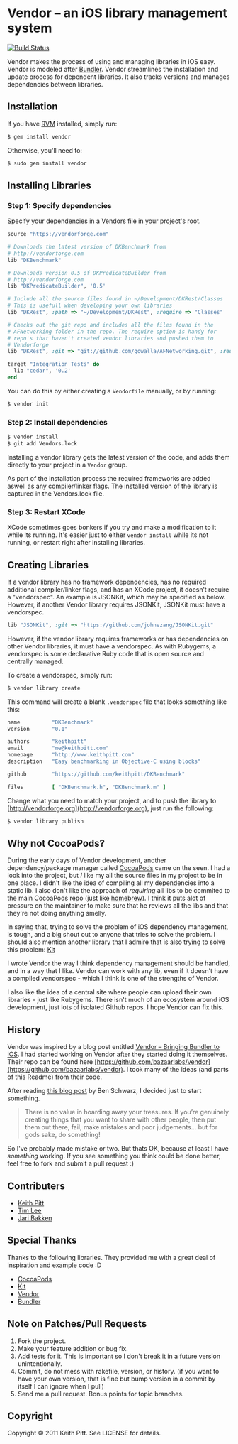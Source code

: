 # Vendor – an iOS library management system

[![Build Status](https://secure.travis-ci.org/keithpitt/vendor.png)](http://travis-ci.org/keithpitt/vendor)

Vendor makes the process of using and managing libraries in iOS easy. Vendor is modeled after [Bundler](https://github.com/carlhuda/bundler). Vendor streamlines the installation and update process for dependent libraries.  It also tracks versions and manages dependencies between libraries.

## Installation

If you have [RVM](http://beginrescueend.com/rvm/install/) installed, simply run:

```bash
$ gem install vendor
```

Otherwise, you'll need to:

```bash
$ sudo gem install vendor
```

## Installing Libraries

### Step 1: Specify dependencies

Specify your dependencies in a Vendors file in your project's root.

```ruby
source "https://vendorforge.com"

# Downloads the latest version of DKBenchmark from
# http://vendorforge.com
lib "DKBenchmark"

# Downloads version 0.5 of DKPredicateBuilder from
# http://vendorforge.com
lib "DKPredicateBuilder", '0.5'

# Include all the source files found in ~/Development/DKRest/Classes
# This is usefull when developing your own libraries
lib "DKRest", :path => "~/Development/DKRest", :require => "Classes"

# Checks out the git repo and includes all the files found in the
# AFNetworking folder in the repo. The require option is handy for
# repo's that haven't created vendor libraries and pushed them to
# Vendorforge
lib "DKRest", :git => "git://github.com/gowalla/AFNetworking.git", :require => "AFNetworking"

target "Integration Tests" do
  lib "cedar", '0.2'
end
```

You can do this by either creating a `Vendorfile` manually, or by running:

```bash
$ vendor init
```

### Step 2: Install dependencies

```bash
$ vendor install
$ git add Vendors.lock
```

Installing a vendor library gets the latest version of the code, and adds them directly to your project in a `Vendor` group.

As part of the installation process the required frameworks are added aswell as any compiler/linker flags. The installed version of the library is captured in the Vendors.lock file.

### Step 3: Restart XCode

XCode sometimes goes bonkers if you try and make a modification to it while its running. It's easier just to either `vendor install` while its not running, or restart right after installing libraries.

## Creating Libraries

If a vendor library has no framework dependencies, has no required additional compiler/linker flags, and has an XCode project, it doesn’t require a "vendorspec". An example is JSONKit, which may be specified as below. However, if another Vendor library requires JSONKit, JSONKit must have a vendorspec.

```ruby
lib "JSONKit", :git => "https://github.com/johnezang/JSONKit.git"
```

However, if the vendor library requires frameworks or has dependencies on other Vendor libraries, it must have a vendorspec. As with Rubygems, a vendorspec is some declarative Ruby code that is open source and centrally managed.

To create a vendorspec, simply run:

```bash
$ vendor library create
```

This command will create a blank `.vendorspec` file that looks something like this:

```ruby
name          "DKBenchmark"
version       "0.1"

authors       "keithpitt"
email         "me@keithpitt.com"
homepage      "http://www.keithpitt.com"
description   "Easy benchmarking in Objective-C using blocks"

github        "https://github.com/keithpitt/DKBenchmark"

files         [ "DKBenchmark.h", "DKBenchmark.m" ]
```

Change what you need to match your project, and to push the library to
[http://vendorforge.org](http://vendorforge.org), just run the following:

```bash
$ vendor library publish
```

## Why not CocoaPods?

During the early days of Vendor development, another dependency/package
manager called [CocoaPods](https://github.com/alloy/cocoapods) came on the seen. I had a look into the
project, but _I_ like my all the source files in my project to be in
one place. I didn't like the idea of compiling all my dependencies into
a static lib. I also don't like the approach of _requiring_ all libs to
be commited to the main CocoaPods repo (just like [homebrew](https://github.com/mxcl/homebrew)).
I think it puts alot of pressure on the maintainer to make sure that he reviews all the libs and that they're
not doing anything smelly.

In saying that, trying to solve the problem of iOS dependency
management, is tough, and a big shout out to anyone that tries to solve
the problem. I should also mention another library that I admire that is
also trying to solve this problem: [Kit](https://github.com/nkpart/kit)

I wrote Vendor the way I think dependency management should be handled,
and in a way that I like. Vendor can work with any lib, even if it
doesn't have a compiled vendorspec - which I think is one of the
strengths of Vendor.

I also like the idea of a central site where people can upload their own
libraries - just like Rubygems. There isn't much of an ecosystem
around iOS development, just lots of isolated Github repos. I hope
Vendor can fix this.

## History

Vendor was inspired by a blog post entitled [Vendor – Bringing Bundler to iOS](http://engineering.gomiso.com/2011/08/08/vendor-the-best-way-to-manage-ios-libraries/). I had started working on Vendor after they started doing it themselves. Their repo can be found here [https://github.com/bazaarlabs/vendor](https://github.com/bazaarlabs/vendor). I took many of the ideas (and parts of this Readme) from their code.

After reading [this blog post](http://www.germanforblack.com/articles/false-fears) by Ben Schwarz, I decided just to start something.

> There is no value in hoarding away your treasures. If you’re genuinely creating things that you want to share with other people, then put them out there, fail, make mistakes and poor judgements... but for gods sake, do something!

So I've probably made mistake or two. But thats OK, because at least I have *something* working. If you see something you think could be done better, feel free to fork and submit a pull request :)

## Contributers

* [Keith Pitt](http://www.keithpitt.com)
* [Tim Lee](http://twitter.com/#!/timothy1ee)
* [Jari Bakken](https://github.com/jarib/plist/blob/master/lib/plist/ascii.rb)

## Special Thanks

Thanks to the following libraries. They provided me with a great deal of
inspiration and example code :D

* [CocoaPods](https://github.com/alloy/cocoapods)
* [Kit](https://github.com/nkpart/kit)
* [Vendor](https://github.com/bazaarlabs/vendor)
* [Bundler](https://github.com/carlhuda/bundler)

## Note on Patches/Pull Requests

1. Fork the project.
2. Make your feature addition or bug fix.
3. Add tests for it. This is important so I don't break it in a future version unintentionally.
4. Commit, do not mess with rakefile, version, or history. (if you want to have your own version, that is fine but bump version in a commit by itself I can ignore when I pull)
5. Send me a pull request. Bonus points for topic branches.

## Copyright

Copyright &copy; 2011 Keith Pitt. See LICENSE for details.
